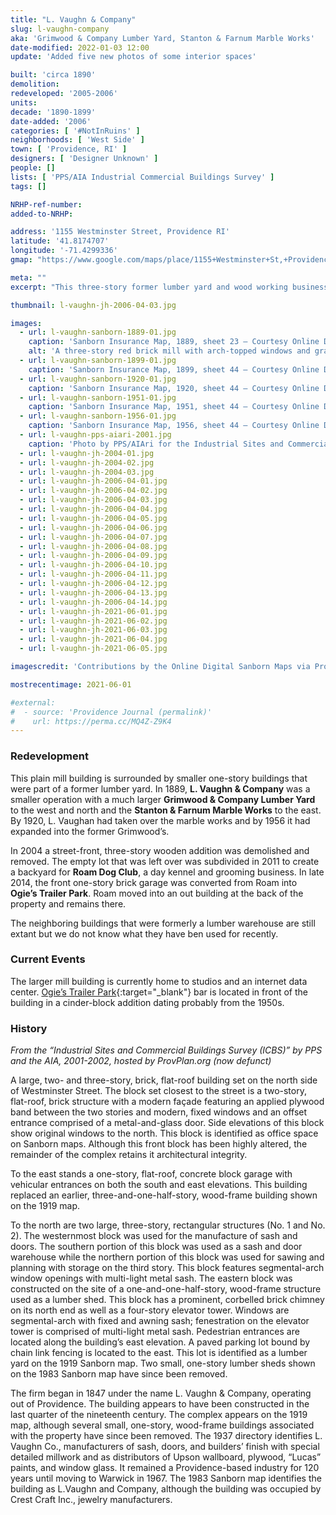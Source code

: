 ```yaml
---
title: "L. Vaughn & Company"
slug: l-vaughn-company
aka: 'Grimwood & Company Lumber Yard, Stanton & Farnum Marble Works'
date-modified: 2022-01-03 12:00
update: 'Added five new photos of some interior spaces'

built: 'circa 1890'
demolition: 
redeveloped: '2005-2006'
units:
decade: '1890-1899'
date-added: '2006'
categories: [ '#NotInRuins' ]
neighborhoods: [ 'West Side' ]
town: [ 'Providence, RI' ]
designers: [ 'Designer Unknown' ]
people: []
lists: [ 'PPS/AIA Industrial Commercial Buildings Survey' ]
tags: []

NRHP-ref-number:
added-to-NRHP:

address: '1155 Westminster Street, Providence RI'
latitude: '41.8174707'
longitude: '-71.4299336'
gmap: "https://www.google.com/maps/place/1155+Westminster+St,+Providence,+RI+02909/@41.8174707,-71.4299336,17z/data=!3m1!4b1!4m5!3m4!1s0x89e44575d81058af:0xc2abd35457c734e1!8m2!3d41.8174667!4d-71.4277449"

meta: ""
excerpt: "This three-story former lumber yard and wood working business has over a hundred years of history"

thumbnail: l-vaughn-jh-2006-04-03.jpg

images:
  - url: l-vaughn-sanborn-1889-01.jpg
    caption: 'Sanborn Insurance Map, 1889, sheet 23 — Courtesy Online Digital Sanborn Maps via ProQuest and the Providence Public Library. Highlighted on the right is the former M.N. Cartier building, now demolished. This map shows buildings that may not be the present building on the site.'
    alt: 'A three-story red brick mill with arch-topped windows and granite lintels is simple in shape and without much adornment. It has surrounding one-story buildings that were part of a large lumber yard.'
  - url: l-vaughn-sanborn-1899-01.jpg
    caption: 'Sanborn Insurance Map, 1899, sheet 44 — Courtesy Online Digital Sanborn Maps via ProQuest and the Providence Public Library'
  - url: l-vaughn-sanborn-1920-01.jpg
    caption: 'Sanborn Insurance Map, 1920, sheet 44 — Courtesy Online Digital Sanborn Maps via ProQuest and the Providence Public Library'
  - url: l-vaughn-sanborn-1951-01.jpg
    caption: 'Sanborn Insurance Map, 1951, sheet 44 — Courtesy Online Digital Sanborn Maps via ProQuest and the Providence Public Library'
  - url: l-vaughn-sanborn-1956-01.jpg
    caption: 'Sanborn Insurance Map, 1956, sheet 44 — Courtesy Online Digital Sanborn Maps via ProQuest and the Providence Public Library'
  - url: l-vaughn-pps-aiari-2001.jpg
    caption: 'Photo by PPS/AIAri for the Industrial Sites and Commercial Buildings Survey (ICBS), 2001'
  - url: l-vaughn-jh-2004-01.jpg
  - url: l-vaughn-jh-2004-02.jpg
  - url: l-vaughn-jh-2004-03.jpg
  - url: l-vaughn-jh-2006-04-01.jpg
  - url: l-vaughn-jh-2006-04-02.jpg
  - url: l-vaughn-jh-2006-04-03.jpg
  - url: l-vaughn-jh-2006-04-04.jpg
  - url: l-vaughn-jh-2006-04-05.jpg
  - url: l-vaughn-jh-2006-04-06.jpg
  - url: l-vaughn-jh-2006-04-07.jpg
  - url: l-vaughn-jh-2006-04-08.jpg
  - url: l-vaughn-jh-2006-04-09.jpg
  - url: l-vaughn-jh-2006-04-10.jpg
  - url: l-vaughn-jh-2006-04-11.jpg
  - url: l-vaughn-jh-2006-04-12.jpg
  - url: l-vaughn-jh-2006-04-13.jpg
  - url: l-vaughn-jh-2006-04-14.jpg
  - url: l-vaughn-jh-2021-06-01.jpg
  - url: l-vaughn-jh-2021-06-02.jpg
  - url: l-vaughn-jh-2021-06-03.jpg
  - url: l-vaughn-jh-2021-06-04.jpg
  - url: l-vaughn-jh-2021-06-05.jpg

imagescredit: 'Contributions by the Online Digital Sanborn Maps via ProQuest and the Providence Public Library (<a href="//digitalsanbornmaps.proquest.com/browse_maps/40/8075/39392/41280/560502" target="_blank">1889</a>, <a href="//digitalsanbornmaps.proquest.com/browse_maps/40/8075/39393/41282/560653" target="_blank">1899</a>, <a href="//digitalsanbornmaps.proquest.com/browse_maps/40/8075/39395/41286/560982" target="_blank">1920</a>, <a href="//digitalsanbornmaps.proquest.com/browse_maps/40/8075/39396/41292/561610" target="_blank">1951</a>, <a href="//digitalsanbornmaps.proquest.com/browse_maps/40/8075/39398/41300/562264" target="_blank">1956</a>)'

mostrecentimage: 2021-06-01

#external:
#  - source: 'Providence Journal (permalink)'
#    url: https://perma.cc/MQ4Z-Z9K4
---
```


### Redevelopment

This plain mill building is surrounded by smaller one-story buildings that were part of a former lumber yard. In 1889, **L. Vaughn & Company** was a smaller operation with a much larger **Grimwood & Company Lumber Yard** to the west and north and the **Stanton & Farnum Marble Works** to the east. By 1920, L. Vaughan had taken over the marble works and by 1956 it had expanded into the former Grimwood’s. 

In 2004 a street-front, three-story wooden addition was demolished and removed. The empty lot that was left over was subdivided in 2011 to create a backyard for **Roam Dog Club**, a day kennel and grooming business. In late 2014, the front one-story brick garage was converted from Roam into **Ogie’s Trailer Park**. Roam moved into an out building at the back of the property and remains there. 

The neighboring buildings that were formerly a lumber warehouse are still extant but we do not know what they have ben used for recently. 


### Current Events

The larger mill building is currently home to studios and an internet data center. [Ogie’s Trailer Park](//ogies-trailer-park.square.site){:target="_blank"} bar is located in front of the building in a cinder-block addition dating probably from the 1950s. 


### History

_From the “Industrial Sites and Commercial Buildings Survey (ICBS)” by PPS and the AIA, 2001-2002, hosted by ProvPlan.org (now defunct)_

A large, two- and three-story, brick, flat-roof building set on the north side of Westminster Street. The block set closest to the street is a two-story, flat-roof, brick structure with a modern façade featuring an applied plywood band between the two stories and modern, fixed windows and an offset entrance comprised of a metal-and-glass door. Side elevations of this block show original windows to the north. This block is identified as office space on Sanborn maps. Although this front block has been highly altered, the remainder of the complex retains it architectural integrity.

To the east stands a one-story, flat-roof, concrete block garage with vehicular entrances on both the south and east elevations. This building replaced an earlier, three-and-one-half-story, wood-frame building shown on the 1919 map.

To the north are two large, three-story, rectangular structures (No. 1 and No. 2). The westernmost block was used for the manufacture of sash and doors. The southern portion of this block was used as a sash and door warehouse while the northern portion of this block was used for sawing and planning with storage on the third story. This block features segmental-arch window openings with multi-light metal sash. The eastern block was constructed on the site of a one-and-one-half-story, wood-frame structure used as a lumber shed. This block has a prominent, corbelled brick chimney on its north end as well as a four-story elevator tower. Windows are segmental-arch with fixed and awning sash; fenestration on the elevator tower is comprised of multi-light metal sash. Pedestrian entrances are located along the building’s east elevation. A paved parking lot bound by chain link fencing is located to the east. This lot is identified as a lumber yard on the 1919 Sanborn map. Two small, one-story lumber sheds shown on the 1983 Sanborn map have since been removed.

The firm began in 1847 under the name L. Vaughn & Company, operating out of Providence. The building appears to have been constructed in the last quarter of the nineteenth century. The complex appears on the 1919 map, although several small, one-story, wood-frame buildings associated with the property have since been removed. The 1937 directory identifies L. Vaughn Co., manufacturers of sash, doors, and builders’ finish with special detailed millwork and as distributors of Upson wallboard, plywood, “Lucas” paints, and window glass. It remained a Providence-based industry for 120 years until moving to Warwick in 1967. The 1983 Sanborn map identifies the building as L.Vaughn and Company, although the building was occupied by Crest Craft Inc., jewelry manufacturers.
